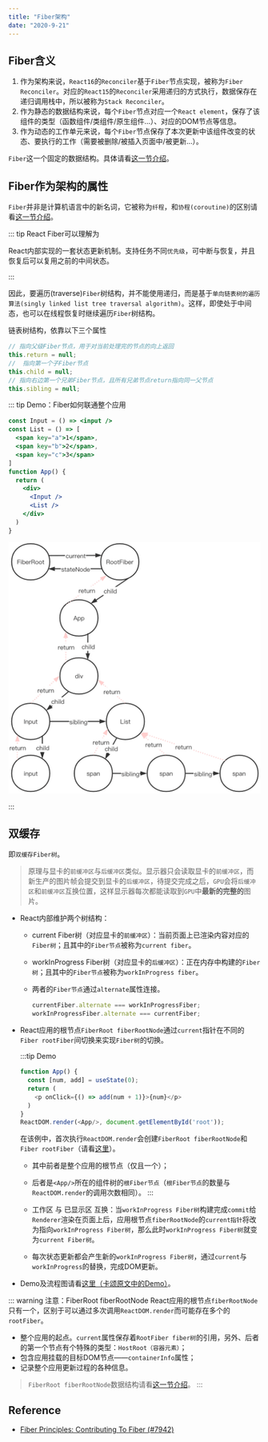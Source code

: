 ```yaml
---
title: "Fiber架构"
date: "2020-9-21"
---
```


## Fiber含义

1. 作为架构来说，`React16`的`Reconciler`基于`Fiber`节点实现，被称为`Fiber Reconciler`。对应的`React15`的`Reconciler`采用递归的方式执行，数据保存在递归调用栈中，所以被称为`Stack Reconciler`。
2. 作为静态的数据结构来说，每个`Fiber`节点对应一个`React element`，保存了该组件的类型（函数组件/类组件/原生组件...）、对应的DOM节点等信息。
3. 作为动态的工作单元来说，每个`Fiber`节点保存了本次更新中该组件改变的状态、要执行的工作（需要被删除/被插入页面中/被更新...）。

`Fiber`这一个固定的数据结构。具体请看[这一节介绍](./node-structure.html#fiber)。

## Fiber作为架构的属性

`Fiber`并非是计算机语言中的新名词，它被称为`纤程`，和`协程(coroutine)`的区别请看[这一节介绍](../../base/js/async-await-and-coroutine.html#协程-coroutine)。

::: tip React Fiber可以理解为

React内部实现的一套状态更新机制。支持任务不同`优先级`，可中断与恢复，并且恢复后可以复用之前的中间状态。

:::

因此，要遍历(traverse)`Fiber`树结构，并不能使用递归，而是基于`单向链表树的遍历算法(singly linked list tree traversal algorithm)`。这样，即使处于中间态，也可以在线程恢复时继续遍历`Fiber`树结构。

链表树结构，依靠以下三个属性

```js
// 指向父级Fiber节点，用于对当前处理完的节点的向上返回
this.return = null;
//  指向第一个子Fiber节点
this.child = null;
// 指向右边第一个兄弟Fiber节点，且所有兄弟节点return指向同一父节点
this.sibling = null;
```

::: tip Demo：Fiber如何联通整个应用

```jsx
const Input = () => <input />
const List = () => [
  <span key="a">1</span>,
  <span key="b">2</span>,
  <span key="c">3</span>
]
function App() {
  return (
    <div>
      <Input />
      <List />
    </div>
  )
}
```

![Fiber如何联通整个应用](../../../.imgs/react-fiber-data-structure.png)

:::

## 双缓存

即`双缓存Fiber树`。

> 原理与显卡的`前缓冲区`与`后缓冲区`类似。显示器只会读取显卡的`前缓冲区`，而新生产的图片帧会提交到显卡的`后缓冲区`，待提交完成之后，`GPU`会将`后缓冲区`和`前缓冲区`互换位置，这样显示器每次都能读取到`GPU`中**最新的完整的**图片。

- React内部维护两个树结构：
  - current Fiber树（对应显卡的`前缓冲区`）：当前页面上已渲染内容对应的`Fiber树`；且其中的`Fiber节点`被称为`current fiber`。
  - workInProgress Fiber树（对应显卡的`后缓冲区`）：正在内存中构建的`Fiber树`；且其中的`Fiber节点`被称为`workInProgress fiber`。
  - 两者的`Fiber节点`通过`alternate`属性连接。

    ```js
    currentFiber.alternate === workInProgressFiber;
    workInProgressFiber.alternate === currentFiber;
    ```

- React应用的根节点`FiberRoot fiberRootNode`通过`current`指针在不同的`Fiber rootFiber`间切换来实现`Fiber树`的切换。

  :::tip Demo

  ```js
  function App() {
    const [num, add] = useState(0);
    return (
      <p onClick={() => add(num + 1)}>{num}</p>
    )
  }
  ReactDOM.render(<App/>, document.getElementById('root'));
  ```

  在该例中，首次执行`ReactDOM.render`会创建`FiberRoot fiberRootNode`和`Fiber rootFiber`（请看[这里](https://github.com/facebook/react/blob/v16.13.1/packages/react-dom/src/client/ReactDOMLegacy.js#L193)）。
  
  - 其中前者是整个应用的根节点（仅且一个）；
  - 后者是`<App/>`所在的组件树的`根Fiber节点`（`根Fiber节点`的数量与`ReactDOM.render`的调用次数相同）。
  :::

  - 工作区 与 已显示区 互换：当`workInProgress Fiber树`构建完成`commit`给`Renderer`渲染在页面上后，应用根节点`fiberRootNode`的`current指针`将改为指向`workInProgress Fiber树`，那么此时`workInProgress Fiber树`就变为`current Fiber树`。
  - 每次状态更新都会产生新的`workInProgress Fiber树`，通过`current`与`workInProgress`的替换，完成DOM更新。
- Demo及流程图请看[这里（卡颂原文中的Demo）](https://react.iamkasong.com/process/doubleBuffer.html#mount时)。

::: warning 注意：FiberRoot fiberRootNode
React应用的根节点`fiberRootNode`只有一个，区别于可以通过多次调用`ReactDOM.render`而可能存在多个的`rootFiber`。

- 整个应用的起点。`current`属性保存着`RootFiber fiber树`的引用，另外、后者的第一个节点有个特殊的类型：`HostRoot（容器元素）`；
- 包含应用挂载的目标DOM节点——`containerInfo`属性；
- 记录整个应用更新过程的各种信息。

> `FiberRoot fiberRootNode`数据结构请看[这一节介绍](./node-structure.html#fiberroot)。
:::

## Reference

- [Fiber Principles: Contributing To Fiber (#7942)](https://github.com/facebook/react/issues/7942)
